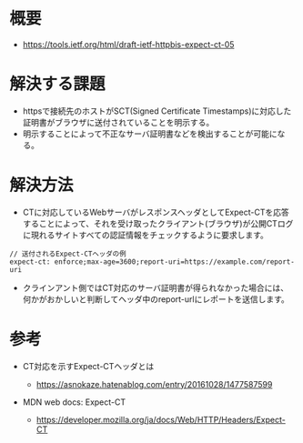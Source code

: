 # 概要

- https://tools.ietf.org/html/draft-ietf-httpbis-expect-ct-05


# 解決する課題
- httpsで接続先のホストがSCT(Signed Certificate Timestamps)に対応した証明書がブラウザに送付されていることを明示する。
- 明示することによって不正なサーバ証明書などを検出することが可能になる。


# 解決方法
- CTに対応しているWebサーバがレスポンスヘッダとしてExpect-CTを応答することによって、それを受け取ったクライアント(ブラウザ)が公開CTログに現れるサイトすべての認証情報をチェックするように要求します。
```
// 送付されるExpect-CTヘッダの例
expect-ct: enforce;max-age=3600;report-uri=https://example.com/report-uri
```
- クラインアント側ではCT対応のサーバ証明書が得られなかった場合には、何かがおかしいと判断してヘッダ中のreport-urlにレポートを送信します。



# 参考
- CT対応を示すExpect-CTヘッダとは
  - https://asnokaze.hatenablog.com/entry/20161028/1477587599

- MDN web docs: Expect-CT
  - https://developer.mozilla.org/ja/docs/Web/HTTP/Headers/Expect-CT

